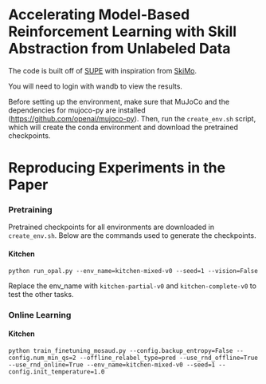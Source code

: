 # Accelerating Model-Based Reinforcement Learning with Skill Abstraction from Unlabeled Data
 

The code is built off of [SUPE](https://github.com/rail-berkeley/supe) with inspiration from [SkiMo](https://github.com/clvrai/skimo).

You will need to login with wandb to view the results.

Before setting up the environment, make sure that MuJoCo and the dependencies for mujoco-py are installed (https://github.com/openai/mujoco-py). Then, run the `create_env.sh` script, which will create the conda environment and download the pretrained checkpoints.

# Reproducing Experiments in the Paper

### Pretraining

Pretrained checkpoints for all environments are downloaded in `create_env.sh`. Below are the commands used to generate the checkpoints. 

#### Kitchen
```
python run_opal.py --env_name=kitchen-mixed-v0 --seed=1 --vision=False
```

Replace the env_name with `kitchen-partial-v0` and `kitchen-complete-v0` to test the other tasks. 

### Online Learning

#### Kitchen

```
python train_finetuning_mosaud.py --config.backup_entropy=False --config.num_min_qs=2 --offline_relabel_type=pred --use_rnd_offline=True --use_rnd_online=True --env_name=kitchen-mixed-v0 --seed=1 --config.init_temperature=1.0
```
